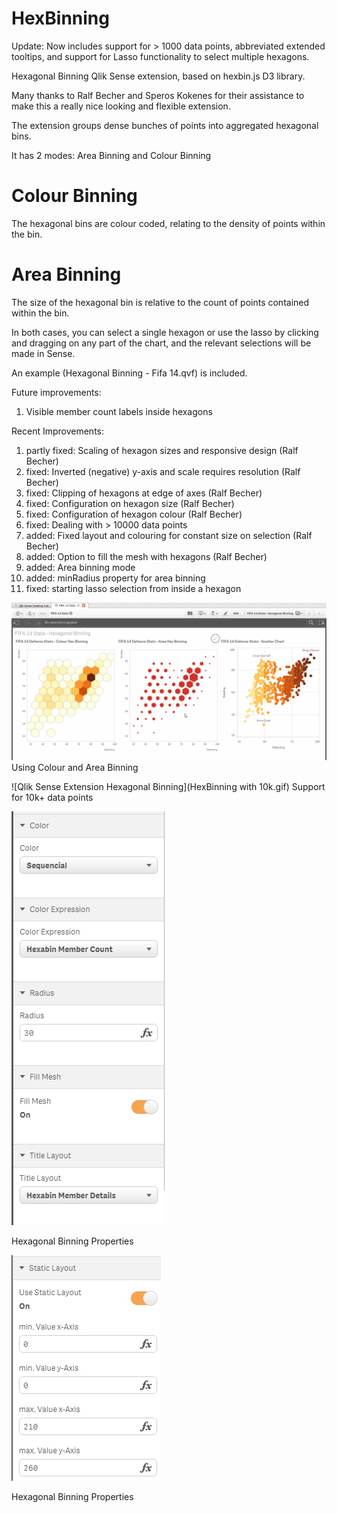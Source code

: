 HexBinning
==========
Update: Now includes support for > 1000 data points, abbreviated extended tooltips, and support for Lasso functionality to select multiple hexagons.

Hexagonal Binning Qlik Sense extension, based on hexbin.js D3 library.

Many thanks to Ralf Becher and Speros Kokenes for their assistance to make this a really nice looking and flexible extension.

The extension groups dense bunches of points into aggregated hexagonal bins.  

It has 2 modes: Area Binning and Colour Binning

Colour Binning
==============
The hexagonal bins are colour coded, relating to the density of points within the bin.  

Area Binning
============
The size of the hexagonal bin is relative to the count of points contained within the bin.

In both cases, you can select a single hexagon or use the lasso by clicking and dragging on any part of the chart, and the relevant selections will be made in Sense.

An example (Hexagonal Binning - Fifa 14.qvf) is included.

Future improvements:
1. Visible member count labels inside hexagons

Recent Improvements:
1. partly fixed: Scaling of hexagon sizes and responsive design (Ralf Becher)
2. fixed: Inverted (negative) y-axis and scale requires resolution (Ralf Becher)
3. fixed: Clipping of hexagons at edge of axes (Ralf Becher)
4. fixed: Configuration on hexagon size (Ralf Becher)
5. fixed: Configuration of hexagon colour (Ralf Becher)
6. fixed: Dealing with > 10000 data points
7. added: Fixed layout and colouring for constant size on selection (Ralf Becher)
7. added: Option to fill the mesh with hexagons (Ralf Becher)
8. added: Area binning mode
9. added: minRadius property for area binning
10. fixed: starting lasso selection from inside a hexagon

![Qlik Sense Extension Hexagonal Binning](HexBinning.gif)
Using Colour and Area Binning

![Qlik Sense Extension Hexagonal Binning](HexBinning with 10k.gif)
Support for 10k+ data points

![Qlik Sense Extension Hexagonal Binning](hexabin2.jpg)

Hexagonal Binning Properties

![Qlik Sense Extension Hexagonal Binning](hexabin3.jpg)

Hexagonal Binning Properties
